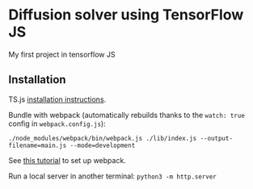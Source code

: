 # Diffusion solver using TensorFlow JS

My first project in tensorflow JS

## Installation

TS.js [installation instructions](https://www.tensorflow.org/js/tutorials/setup).

Bundle with webpack (automatically rebuilds thanks to the `watch: true` config in `webpack.config.js`): 

```./node_modules/webpack/bin/webpack.js ./lib/index.js --output-filename=main.js --mode=development```

See [this tutorial](https://www.sitepoint.com/bundle-static-site-webpack/) to set up webpack.

Run a local server in another terminal: 
```python3 -m http.server```
